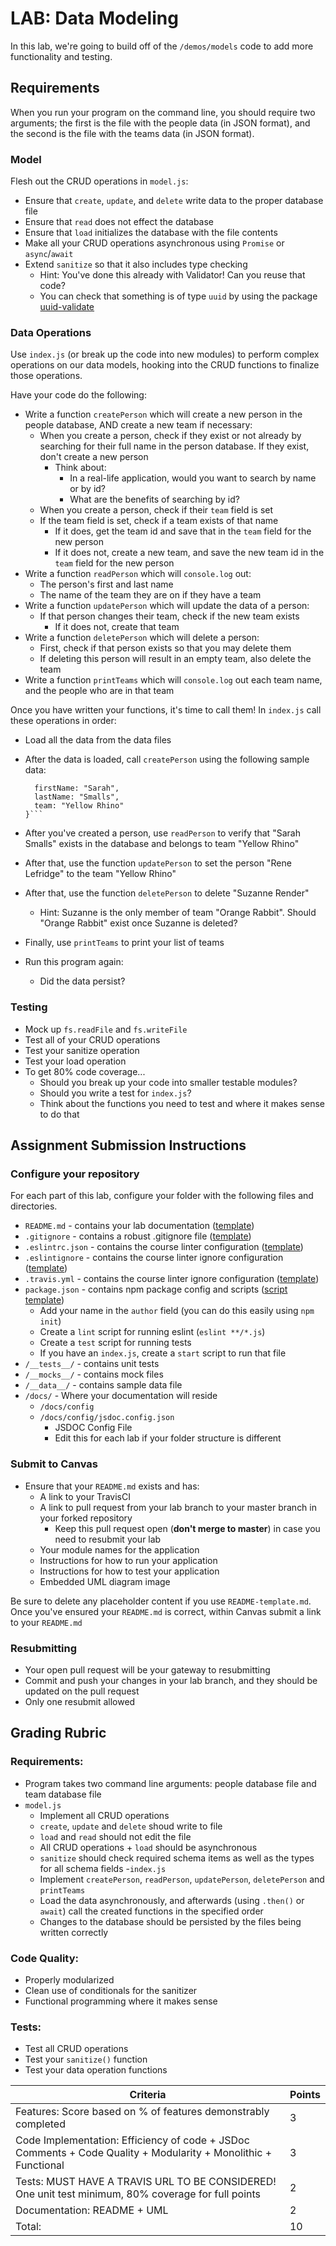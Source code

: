 # LAB: Data Modeling

In this lab, we're going to build off of the `/demos/models` code to add more functionality and testing.

## Requirements

When you run your program on the command line, you should require two arguments; the first is the file with the people data (in JSON format), and the second is the file with the teams data (in JSON format).

### Model

Flesh out the CRUD operations in `model.js`:

- Ensure that `create`, `update`, and `delete` write data to the proper database file
- Ensure that `read` does not effect the database
- Ensure that `load` initializes the database with the file contents
- Make all your CRUD operations asynchronous using `Promise` or `async`/`await`
- Extend `sanitize` so that it also includes type checking
  - Hint: You've done this already with Validator! Can you reuse that code?
  - You can check that something is of type `uuid` by using the package [uuid-validate](https://www.npmjs.com/package/uuid-validate)

### Data Operations

Use `index.js` (or break up the code into new modules) to perform complex operations on our data models, hooking into the CRUD functions to finalize those operations.

Have your code do the following:

- Write a function `createPerson` which will create a new person in the people database, AND create a new team if necessary:
  - When you create a person, check if they exist or not already by searching for their full name in the person database. If they exist, don't create a new person
    - Think about:
      - In a real-life application, would you want to search by name or by id?
      - What are the benefits of searching by id?
  - When you create a person, check if their `team` field is set
  - If the team field is set, check if a team exists of that name
    - If it does, get the team id and save that in the `team` field for the new person
    - If it does not, create a new team, and save the new team id in the `team` field for the new person
- Write a function `readPerson` which will `console.log` out:
  - The person's first and last name
  - The name of the team they are on if they have a team
- Write a function `updatePerson` which will update the data of a person:
  - If that person changes their team, check if the new team exists
    - If it does not, create that team
- Write a function `deletePerson` which will delete a person:
  - First, check if that person exists so that you may delete them
  - If deleting this person will result in an empty team, also delete the team
- Write a function `printTeams` which will `console.log` out each team name, and the people who are in that team

Once you have written your functions, it's time to call them! In `index.js` call these operations in order:

- Load all the data from the data files
- After the data is loaded, call `createPerson` using the following sample data:

  ````{
    firstName: "Sarah",
    lastName: "Smalls",
    team: "Yellow Rhino"
  }```

  ````

- After you've created a person, use `readPerson` to verify that "Sarah Smalls" exists in the database and belongs to team "Yellow Rhino"
- After that, use the function `updatePerson` to set the person "Rene Lefridge" to the team "Yellow Rhino"
- After that, use the function `deletePerson` to delete "Suzanne Render"
  - Hint: Suzanne is the only member of team "Orange Rabbit". Should "Orange Rabbit" exist once Suzanne is deleted?
- Finally, use `printTeams` to print your list of teams
- Run this program again:
  - Did the data persist?

### Testing

- Mock up `fs.readFile` and `fs.writeFile`
- Test all of your CRUD operations
- Test your sanitize operation
- Test your load operation
- To get 80% code coverage...
  - Should you break up your code into smaller testable modules?
  - Should you write a test for `index.js`?
  - Think about the functions you need to test and where it makes sense to do that

## Assignment Submission Instructions

### Configure your repository

For each part of this lab, configure your folder with the following files and directories.

- `README.md` - contains your lab documentation ([template](https://github.com/codefellows/seattle-javascript-401n14/blob/master/reference/submission-instructions/labs/README-template.md))
- `.gitignore` - contains a robust .gitignore file ([template](https://github.com/codefellows/seattle-javascript-401n14/blob/master/configs/.gitignore))
- `.eslintrc.json` - contains the course linter configuration ([template](https://github.com/codefellows/seattle-javascript-401n14/blob/master/configs/.eslintrc.json))
- `.eslintignore` - contains the course linter ignore configuration ([template](https://github.com/codefellows/seattle-javascript-401n14/blob/master/configs/.eslintignore))
- `.travis.yml` - contains the course linter ignore configuration ([template](https://github.com/codefellows/seattle-javascript-401n14/blob/master/configs/.travis.yml))
- `package.json` - contains npm package config and scripts ([script template](https://github.com/codefellows/seattle-javascript-401n14/blob/master/configs/package.json.notes))
  - Add your name in the `author` field (you can do this easily using `npm init`)
  - Create a `lint` script for running eslint (`eslint **/*.js`)
  - Create a `test` script for running tests
  - If you have an `index.js`, create a `start` script to run that file
- `/__tests__/` - contains unit tests
- `/__mocks__/` - contains mock files
- `/__data__/` - contains sample data file
- `/docs/` - Where your documentation will reside
  - `/docs/config`
  - `/docs/config/jsdoc.config.json`
    - JSDOC Config File
    - Edit this for each lab if your folder structure is different

### Submit to Canvas

- Ensure that your `README.md` exists and has:
  - A link to your TravisCI
  - A link to pull request from your lab branch to your master branch in your forked repository
    - Keep this pull request open (**don't merge to master**) in case you need to resubmit your lab
  - Your module names for the application
  - Instructions for how to run your application
  - Instructions for how to test your application
  - Embedded UML diagram image

Be sure to delete any placeholder content if you use `README-template.md`. Once you've ensured your `README.md` is correct, within Canvas submit a link to your `README.md`

### Resubmitting

- Your open pull request will be your gateway to resubmitting
- Commit and push your changes in your lab branch, and they should be updated on the pull request
- Only one resubmit allowed

## Grading Rubric

### Requirements:

- Program takes two command line arguments: people database file and team database file
- `model.js`
  - Implement all CRUD operations
  - `create`, `update` and `delete` shoud write to file
  - `load` and `read` should not edit the file
  - All CRUD operations + `load` should be asynchronous
  - `sanitize` should check required schema items as well as the types for all schema fields -`index.js`
  - Implement `createPerson`, `readPerson`, `updatePerson`, `deletePerson` and `printTeams`
  - Load the data asynchronously, and afterwards (using `.then()` or `await`) call the created functions in the specified order
  - Changes to the database should be persisted by the files being written correctly

### Code Quality:

- Properly modularized
- Clean use of conditionals for the sanitizer
- Functional programming where it makes sense

### Tests:

- Test all CRUD operations
- Test your `sanitize()` function
- Test your data operation functions

| Criteria                                                                                                       | Points |
| -------------------------------------------------------------------------------------------------------------- | ------ |
| Features: Score based on % of features demonstrably completed                                                  | 3      |
| Code Implementation: Efficiency of code + JSDoc Comments + Code Quality + Modularity + Monolithic + Functional | 3      |
| Tests: MUST HAVE A TRAVIS URL TO BE CONSIDERED! One unit test minimum, 80% coverage for full points            | 2      |
| Documentation: README + UML                                                                                    | 2      |
| Total:                                                                                                         | 10     |

```

```
